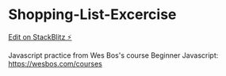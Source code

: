 # Shopping-List-Excercise

[Edit on StackBlitz ⚡️](https://stackblitz.com/edit/js-x1rwee)

Javascript practice from Wes Bos's course Beginner Javascript: https://wesbos.com/courses